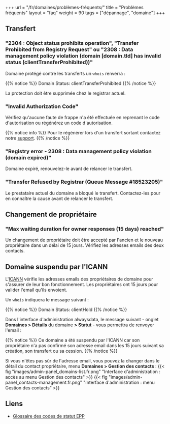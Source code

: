 +++
url = "/fr/domaines/problèmes-fréquents/"
title = "Problèmes fréquents"
layout = "faq"
weight = 90
tags = ["dépannage", "domaine"]
+++

## Transfert
### "2304 : Object status prohibits operation", "Transfer Prohibited from Registry Request" ou "2308 : Data management policy violation (domain [domain.tld] has invalid status (clientTransferProhibited))"

Domaine protégé contre les transferts un `whois` renverra :

{{% notice %}}
Domain Status: clientTransferProhibited
{{% /notice %}}

La protection doit être supprimée chez le registrar actuel.

### "Invalid Authorization Code"
Vérifiez qu'aucune faute de frappe n'a été effectuée en reprenant le code d'autorisation ou régénérez un code d'autorisation.

{{% notice info %}}
Pour le régénérer lors d'un transfert sortant contactez notre [support](https://admin.alwaysdata.com/support/add).
{{% /notice %}}

### "Registry error - 2308 : Data management policy violation (domain expired)"
Domaine expiré, renouvelez-le avant de relancer le transfert.

### "Transfer Refused by Registrar (Queue Message #18523205)"
Le prestataire actuel du domaine a bloqué le transfert. Contactez-les pour en connaître la cause avant de relancer le transfert.

## Changement de propriétaire
### "Max waiting duration for owner responses (15 days) reached"
Un changement de propriétaire doit être accepté par l'ancien et le nouveau propriétaire dans un délai de 15 jours. Vérifiez les adresses emails des deux contacts.

## Domaine suspendu par l'ICANN
L'[ICANN](https://www.icann.org/fr) vérifie les adresses emails des propriétaires de domaine pour s'assurer de leur bon fonctionnement. Les propriétaires ont 15 jours pour valider l'email qu'ils envoient.

Un `whois` indiquera le message suivant :

{{% notice %}}
Domain Status: clientHold
{{% /notice %}}


Dans l'interface d'administration alwaysdata, le message suivant - onglet **Domaines > Détails** du domaine **> Statut** - vous permettra de renvoyer l'email :

{{% notice %}}
Ce domaine a été suspendu par l'ICANN car son propriétaire n'a pas confirmé son adresse email dans les 15 jours suivant sa création, son transfert ou sa cession.
{{% /notice %}}

Si vous n'êtes pas sûr de l'adresse email, vous pouvez la changer dans le détail du contact propriétaire, menu **Domaines > Gestion des contacts** :
{{< fig "images/admin-panel_domains-list.fr.png" "Interface d'administration : accès au menu Gestion des contacts" >}}
{{< fig "images/admin-panel_contacts-management.fr.png" "Interface d'administration : menu Gestion des contacts" >}}

## Liens

- [Glossaire des codes de statut EPP](https://www.icann.org/resources/pages/epp-status-codes-2014-06-16-en)

